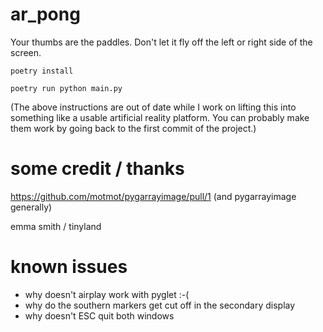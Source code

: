 # ar_pong

Your thumbs are the paddles. Don't let it fly off the left or right side of the screen.

`poetry install`

`poetry run python main.py`

(The above instructions are out of date while I work on lifting this into something like a usable artificial reality platform. You can probably make them work by going back to the first commit of the project.)

# some credit / thanks

https://github.com/motmot/pygarrayimage/pull/1 (and pygarrayimage generally)

emma smith / tinyland

# known issues

- why doesn't airplay work with pyglet :-(
- why do the southern markers get cut off in the secondary display
- why doesn't ESC quit both windows
